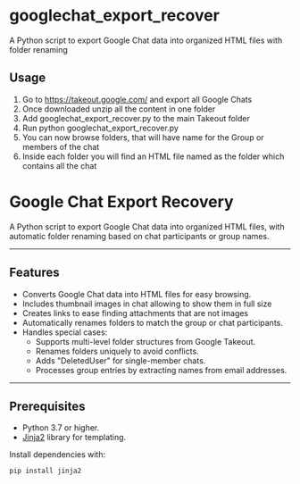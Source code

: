 # googlechat_export_recover
A Python script to export Google Chat data into organized HTML files with folder renaming

## Usage
1. Go to https://takeout.google.com/ and export all Google Chats
2. Once downloaded unzip all the content in one folder
3. Add googlechat_export_recover.py to the main Takeout folder
4. Run python googlechat_export_recover.py
5. You can now browse folders, that will have name for the Group or members of the chat
6. Inside each folder you will find an HTML file named as the folder which contains all the chat

# **Google Chat Export Recovery**

A Python script to export Google Chat data into organized HTML files, with automatic folder renaming based on chat participants or group names.

---

## **Features**
- Converts Google Chat data into HTML files for easy browsing.
- Includes thumbnail images in chat allowing to show them in full size
- Creates links to ease finding attachments that are not images
- Automatically renames folders to match the group or chat participants.
- Handles special cases:
  - Supports multi-level folder structures from Google Takeout.
  - Renames folders uniquely to avoid conflicts.
  - Adds "DeletedUser" for single-member chats.
  - Processes group entries by extracting names from email addresses.

---

## **Prerequisites**
- Python 3.7 or higher.
- [Jinja2](https://pypi.org/project/Jinja2/) library for templating.

Install dependencies with:
```bash
pip install jinja2
